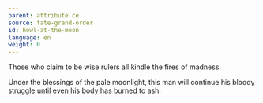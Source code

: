 ```yaml
---
parent: attribute.ce
source: fate-grand-order
id: howl-at-the-moon
language: en
weight: 0
---
```


Those who claim to be wise rulers all kindle the fires of madness.

Under the blessings of the pale moonlight, this man will continue his bloody struggle until even his body has burned to ash.

